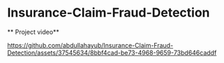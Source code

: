 # Insurance-Claim-Fraud-Detection

** Project video**

https://github.com/abdullahayub/Insurance-Claim-Fraud-Detection/assets/37545634/8bbf4cad-be73-4968-9659-73bd646caddf
